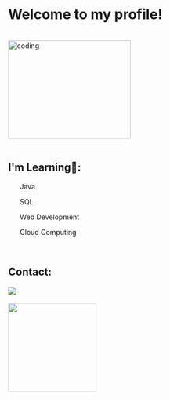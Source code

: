 <h1> Welcome to my profile!</h1> 
<br>
<div>
<img src="gif/code1.gif" alt="coding" align=center style="height: 200px; width:250px;"/>
</div>
<br>

<h2> I'm Learning📖: </h2>

<ul>Java</ul>
<ul>SQL</ul>
<ul>Web Development</ul>
<ul>Cloud Computing</ul>
<br>

<h2> Contact: </h2>
<div>
  <a href="https://www.linkedin.com/in/eduardo-amorim17" target="_blank"><img src="https://img.shields.io/badge/-LinkedIn-%230077B5?style=for-the-badge&logo=linkedin&logoColor=white" target="_blank"></a>
</div>
<br>

<div>
<a href="https://github.com/Edu-Amorim2">
<img height="180em" src="https://github-readme-stats.vercel.app/api/top-langs/?username=edu-Amorim2&layout=compact&langs_count=7&theme=blue-green"/>
</div>
